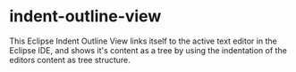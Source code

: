 indent-outline-view
===================

This Eclipse Indent Outline View links itself to the active text editor in the Eclipse IDE, and shows it's content as a tree by using the indentation of the editors content as tree structure.